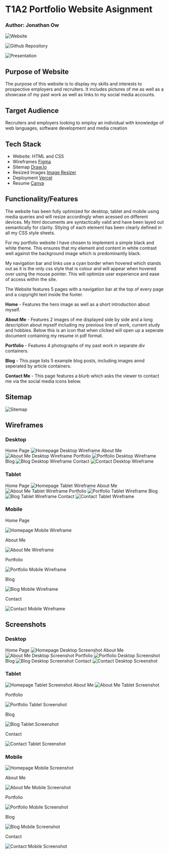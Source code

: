 # T1A2 Portfolio Website Asignment

### Author: Jonathan Ow  

![Website](https://portfolio-website-kappa-azure.vercel.app/)

![Github Repository](https://github.com/Xphalagas/Portfolio-Website)

![Presentation](https://www.youtube.com/watch?v=185IBgek3ts&ab_channel=Xphalagas)

## Purpose of Website

The purpose of this website is to display my skills and interests to prospective employers and recruiters. It includes pictures of me as well as a showcase of my past work as well as links to my social media accounts.

## Target Audience 
Recruiters and employers looking to employ an individual with knowledge of web languages, software development and media creation

## Tech Stack 

* Website: HTML and CSS 
* Wireframes [Figma](https://figma.com)
* Sitemap [Draw.Io](https://app.diagrams.net)
* Resized Images [Image Resizer](https://imageresizer.com)
* Deployment [Vercel](https://versel.com/)
* Resume [Canva](https://canva.com/)

## Functionality/Features 

The website has been fully optimized for desktop, tablet and mobile using media queries and will resize accordingly when acessed on different devices. My html documents are syntactically valid and have been layed out semantically for clarity. Stlying of each element has been clearly defined in all my CSS style sheets.

For my portfolio website I have chosen to implement a simple black and white theme. This ensures that my element and content in white contrast well against the background image which is predominantly black. 

My navigation bar and links use a cyan border when hovered which stands out as it is the only css style that is colour and will appear when hovered over using the mouse pointer. This will optimize user experience and ease of access within the site. 

The Website features 5 pages with a navigation bar at the top of every page and a copyright text inside the footer. 

**Home** -  Features the hero image as well as a short introduction about myself. 

**About Me** - Features 2 images of me displayed side by side and a long description about myself including my previous line of work, current study and hobbies. Below this is an icon that when clicked will open up a seperate document containing my resume in pdf format.

**Portfolio** - Features 4 photographs of my past work in separate div containers. 

**Blog** - This page lists 5 example blog posts, including images annd seperated by article containers. 

**Contact Me** - This page features a blurb which asks the viewer to contact me via the social media icons below.

## Sitemap

![Sitemap](docs/Sitemap.JPG)

## Wireframes 

### Desktop 
Home Page
![Homepage Desktop Wireframe](docs/HomeDesktop.jpg) 
About Me
![About Me Desktop Wireframe](docs/AboutMeDesktop.jpg)
Portfolio
![Portfolio Desktop Wireframe](docs/PortfolioDesktop.jpg)
Blog
![Blog Desktop Wireframe](docs/BlogDesktop.jpg)
Contact 
![Contact Desktop Wireframe](docs/ContactDesktop.jpg)

### Tablet 
Home Page
![Homepage Tablet Wireframe](docs/HomeTablet.jpg)
About Me
![About Me Tablet Wireframe](docs/AboutMeTablet.jpg)
Portfolio
![Portfolio Tablet Wireframe](docs/PortfolioTablet.jpg)
Blog
![Blog Tablet Wireframe](docs/BlogTablet.jpg)
Contact
![Contact Tablet Wireframe](docs/ContactTablet.jpg)

### Mobile 
Home Page

![Homepage Mobile Wireframe](docs/HomeMobile.jpg)

About Me

![About Me Wireframe](docs/AboutMeMobile.jpg)

Portfolio

![Portfolio Mobile Wireframe](docs/PortfolioMobile.jpg)

Blog

![Blog Mobile Wireframe](docs/BlogMobile.jpg) 

Contact 

![Contact Mobile Wireframe](docs/ContactMobile.jpg)

## Screenshots 

### Desktop 
Home Page
![Homepage Desktop Screenshot](docs/HomepageDesktop.JPG)
About Me
![About Me Desktop Screenshot](docs/AboutPageDesktop.JPG)
Portfolio
![Portfolio Desktop Screenshot](docs/PortfolioPageDesktop.JPG)
Blog
![Blog Desktop Screenshot](docs/BlogPageDesktop.JPG)
Contact
![Contact Desktop Screenshot](docs/ContactPageDesktop.JPG)

### Tablet 
![Homepage Tablet Screenshot](docs/HomepageTablet.JPG)
About Me
![About Me Tablet Screenshot](docs/AboutPageTablet.JPG)

Portfolio

![Portfolio Tablet Screenshot](docs/PortfolioPageTablet.JPG)

Blog

![Blog Tablet Screenshot](docs/BlogPageTablet.JPG)

Contact

![Contact Tablet Screenshot](docs/ContactPageTablet.JPG)

### Mobile 
![Homepage Mobile Screenshot](docs/HomepageMobile.JPG)

About Me

![About Me Mobile Screenshot](docs/AboutMePageMobile.JPG)

Portfolio

![Portfolio Mobile Screenshot](docs/PortfolioPageMobile.JPG)

Blog

![Blog Mobile Screenshot](docs/BlogPageMobile.JPG)

Contact

![Contact Mobile Screenshot](docs/ContactPageMobile.JPG)
